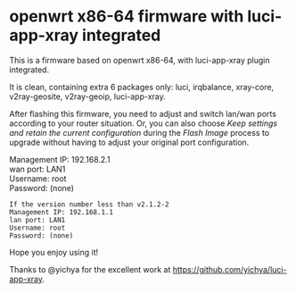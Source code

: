 # openwrt x86-64 firmware with luci-app-xray integrated  

This is a firmware based on openwrt x86-64, with luci-app-xray plugin integrated.  
  
It is clean, containing extra 6 packages only: luci, irqbalance, xray-core, v2ray-geosite, v2ray-geoip, luci-app-xray.  
  
After flashing this firmware, you need to adjust and switch lan/wan ports according to your router situation. Or, you can also choose *Keep settings and retain the current configuration* during the *Flash Image* process to upgrade without having to adjust your original port configuration.

Management IP: 192.168.2.1  
wan port: LAN1  
Username: root  
Password: (none)  

```
If the version number less than v2.1.2-2  
Management IP: 192.168.1.1  
lan port: LAN1  
Username: root  
Password: (none)  
```

Hope you enjoy using it!  

Thanks to @yichya for the excellent work at https://github.com/yichya/luci-app-xray.  



